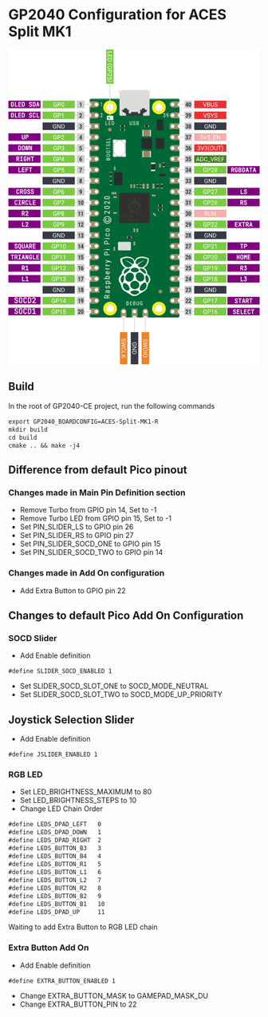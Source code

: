 # GP2040 Configuration for ACES Split MK1

![Pin Mapping](assets/PinMapping.png)

## Build

In the root of GP2040-CE project, run the following commands

```
export GP2040_BOARDCONFIG=ACES-Split-MK1-R
mkdir build
cd build
cmake .. && make -j4
```

## Difference from default Pico pinout 

### Changes made in Main Pin Definition section

- Remove Turbo from GPIO pin 14, Set to -1
- Remove Turbo LED from GPIO pin 15, Set to -1
- Set PIN_SLIDER_LS to GPIO pin 26
- Set PIN_SLIDER_RS to GPIO pin 27
- Set PIN_SLIDER_SOCD_ONE to GPIO pin 15
- Set PIN_SLIDER_SOCD_TWO to GPIO pin 14

### Changes made in Add On configuration

- Add Extra Button to GPIO pin 22

## Changes to default Pico Add On Configuration

### SOCD Slider

- Add Enable definition

```
#define SLIDER_SOCD_ENABLED 1
```

- Set SLIDER_SOCD_SLOT_ONE to SOCD_MODE_NEUTRAL
- Set SLIDER_SOCD_SLOT_TWO to SOCD_MODE_UP_PRIORITY

## Joystick Selection Slider

- Add Enable definition

```
#define JSLIDER_ENABLED 1
```

### RGB LED
- Set LED_BRIGHTNESS_MAXIMUM to 80
- Set LED_BRIGHTNESS_STEPS to 10
- Change LED Chain Order

```
#define LEDS_DPAD_LEFT   0
#define LEDS_DPAD_DOWN   1
#define LEDS_DPAD_RIGHT  2
#define LEDS_BUTTON_B3   3
#define LEDS_BUTTON_B4   4
#define LEDS_BUTTON_R1   5
#define LEDS_BUTTON_L1   6
#define LEDS_BUTTON_L2   7
#define LEDS_BUTTON_R2   8
#define LEDS_BUTTON_B2   9
#define LEDS_BUTTON_B1   10
#define LEDS_DPAD_UP     11
```

Waiting to add Extra Button to RGB LED chain

### Extra Button Add On
- Add Enable definition

```
#define EXTRA_BUTTON_ENABLED 1
```

- Change EXTRA_BUTTON_MASK to GAMEPAD_MASK_DU
- Change EXTRA_BUTTON_PIN to 22